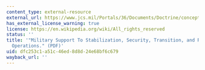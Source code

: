 ```yaml
---
content_type: external-resource
external_url: https://www.jcs.mil/Portals/36/Documents/Doctrine/concepts/joc_sstro.pdf?ver=2017-12-28-162022-680
has_external_license_warning: true
license: https://en.wikipedia.org/wiki/All_rights_reserved
status: ''
title: '"Military Support To Stabilization, Security, Transition, and Reconstruction
  Operations." (PDF)'
uid: dfc253c1-a51c-46ed-8d8d-24e68bf6c679
wayback_url: ''
---
```

